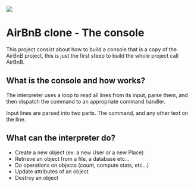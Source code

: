 ![](https://holbertonintranet.s3.amazonaws.com/uploads/medias/2018/6/65f4a1dd9c51265f49d0.png?X-Amz-Algorithm=AWS4-HMAC-SHA256&X-Amz-Credential=AKIARDDGGGOUWMNL5ANN%2F20210212%2Fus-east-1%2Fs3%2Faws4_request&X-Amz-Date=20210212T014121Z&X-Amz-Expires=86400&X-Amz-SignedHeaders=host&X-Amz-Signature=bf2ff7c54e16225c89332064cf03e20cf5deb681acedb8a991a7bfdf34ee9d08)


# AirBnB clone - The console

This project consist about how to build a console that is a copy of the AirBnB project, this is just the first steep to build the whole project call AirBnB.


## What is the console and how works?

The interpreter uses a loop to read all lines from its input, parse them, and then dispatch the command to an appropriate command handler.

Input lines are parsed into two parts. The command, and any other text on the line.

## What can the interpreter do?

-   Create a new object (ex: a new User or a new Place)
-   Retrieve an object from a file, a database etc…
-   Do operations on objects (count, compute stats, etc…)
-   Update attributes of an object
-   Destroy an object

